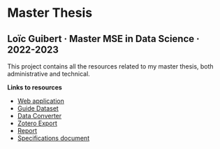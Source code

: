 # Master Thesis
## Loïc Guibert · Master MSE in Data Science · 2022-2023

This project contains all the resources related to my master thesis, both administrative and technical.

**Links to resources**
* [Web application](app/)
* [Guide Dataset](data/dataset.ods)
* [Data Converter](data/converter/)
* [Zotero Export](review/)
* [Report](report/thesis.pdf)
* [Specifications document](specifications/specifications.pdf)